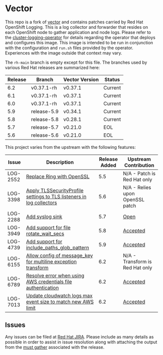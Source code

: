 # Vector

This repo is a fork of [vector](https://github.com/vectordotdev/vector) and contains patches carried by Red Hat OpenShift Logging. This is a log collector and forwarder that resides on each OpenShift node to gather application and node logs. Please refer to the [cluster-logging-operator](https://github.com/openshift/cluster-logging-operator) for details regarding the operator that deploys and configures this image. This image is intended to be run in conjunction with the configuration and `run.sh` files provided by the operator. Experiences with the image outside that context may vary.

The `rh-main` branch is empty except for this file.  The branches used by various Red Hat releases are summarized here:

| Release | Branch | Vector Version | Status |
| --------|--------|----------------|--------|
| 6.2 | v0.37.1-rh | v0.37.1 | Current |
| 6.1 | v0.37.1-rh | v0.37.1 | Current |
| 6.0 | v0.37.1-rh | v0.37.1 | Current |
| 5.9 | release-5.9 | v0.34.1 | Current |
| 5.8 | release-5.8 | v0.28.1 | Current |
| 5.7 | release-5.7 | v0.21.0 | EOL |
| 5.6 | release-5.6 | v0.21.0 | EOL |

This project varies from the upstream with the following features:

| Issue | Description  | Release Added | Upstream Contribution |
|-------|--------------|---------------|-----------------------|
| LOG-2552 | [Replace Ring with OpenSSL](https://github.com/ViaQ/vector/pull/61) | 5.5 | N/A - Patch is Red Hat only |
| LOG-3398 | [Apply TLSSecurityProfile settings to TLS listeners in log collectors](https://github.com/ViaQ/vector/pull/129) | 5.6 | N/A - Relies upon OpenSSL patch |
| LOG-2288 | [Add syslog sink](https://github.com/ViaQ/vector/pull/133) | 5.7 | [Open](https://github.com/vectordotdev/vector/pull/21307) |
| LOG-3949 | [Add support for file rotate_wait_secs](https://github.com/ViaQ/vector/pull/154) | 5.8 | [Accepted](https://github.com/vectordotdev/vector/pull/18904) |
| LOG-4739 | [Add support for include_paths_glob_pattern](https://github.com/ViaQ/vector/pull/167) | 5.9 | [Accepted](https://github.com/vectordotdev/vector/pull/19521) |
| LOG-6155 | [Allow config of message_key for multiline exception transform](https://github.com/ViaQ/vector/pull/183) | 6.2 | N/A - Transform is Red Hat only |
| LOG-6789 | [Resolve error when using AWS credentials file authentication](https://github.com/ViaQ/vector/pull/197) | 6.2 | [Accepted](https://github.com/vectordotdev/vector/pull/22831) |
| LOG-7013 | [Update cloudwatch logs max event size to match new AWS limit](https://github.com/ViaQ/vector/pull/201) | 6.2 | [Accepted](https://github.com/vectordotdev/vector/pull/22886) |

## Issues

Any issues can be filed at [Red Hat JIRA](https://issues.redhat.com). Please
include as many details as possible in order to assist in issue resolution along with attaching the output
from the [must gather](https://github.com/openshift/cluster-logging-operator/tree/master/must-gather) associated with the release.
